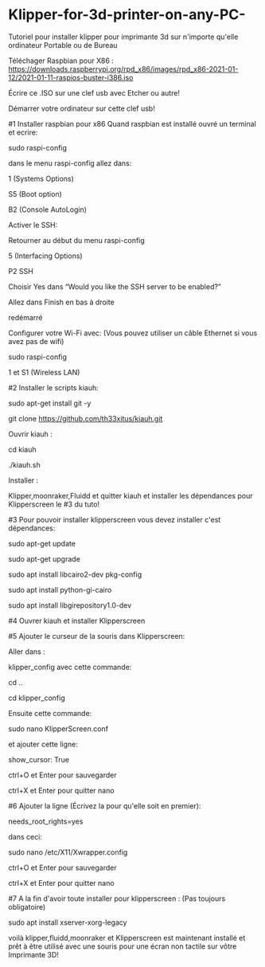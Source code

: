 # Klipper-for-3d-printer-on-any-PC-
Tutoriel pour installer klipper pour imprimante 3d sur n'importe qu'elle ordinateur Portable ou de Bureau

Téléchager Raspbian pour X86 :
https://downloads.raspberrypi.org/rpd_x86/images/rpd_x86-2021-01-12/2021-01-11-raspios-buster-i386.iso

Écrire ce .ISO sur une clef usb avec Etcher ou autre!

Démarrer votre ordinateur sur cette clef usb!

#1 Installer raspbian pour x86
Quand raspbian est installé ouvré un terminal et ecrire:

sudo raspi-config
 
dans le menu raspi-config allez dans:
 
1 (Systems Options)

S5 (Boot option)

B2 (Console AutoLogin)

Activer le SSH:

Retourner au début du menu raspi-config 

5 (Interfacing Options)

P2 SSH

Choisir Yes dans “Would you like the SSH server to be enabled?”

Allez dans Finish en bas à droite

redémarré

Configurer votre Wi-Fi avec: (Vous pouvez utiliser un câble Ethernet si vous avez pas de wifi)

sudo raspi-config 

1 et S1 (Wireless LAN)

#2 Installer le scripts kiauh:

sudo apt-get install git -y

git clone https://github.com/th33xitus/kiauh.git

Ouvrir kiauh :

cd kiauh

./kiauh.sh

Installer :

Klipper,moonraker,Fluidd et quitter kiauh et installer 
les dépendances pour Klipperscreen le #3 du tuto!

#3 Pour pouvoir installer klipperscreen vous devez installer c'est dépendances:

sudo apt-get update

sudo apt-get upgrade

sudo apt install libcairo2-dev pkg-config

sudo apt install python-gi-cairo

sudo apt install libgirepository1.0-dev

#4 Ouvrer kiauh et installer Klipperscreen 

#5 Ajouter le curseur de la souris dans Klipperscreen:

Aller dans :

klipper_config avec cette commande:

cd ..

cd klipper_config

Ensuite cette commande:

sudo nano KlipperScreen.conf

et ajouter cette ligne:

show_cursor: True

ctrl+O et Enter pour sauvegarder 

ctrl+X et Enter pour quitter nano

#6 Ajouter la ligne (Écrivez la pour qu'elle soit en premier):

needs_root_rights=yes 
 
dans ceci:

sudo nano /etc/X11/Xwrapper.config 

ctrl+O et Enter pour sauvegarder 

ctrl+X et Enter pour quitter nano

#7 A la fin d'avoir toute installer pour klipperscreen : (Pas toujours obligatoire)

sudo apt install xserver-xorg-legacy




voilà klipper,fluidd,moonraker et Klipperscreen 
est maintenant installé et prêt à être utilisé 
avec une souris pour une écran non tactile sur vôtre Imprimante 3D!
